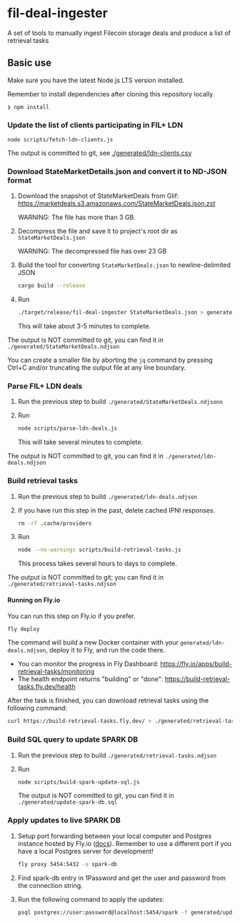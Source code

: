 # fil-deal-ingester

A set of tools to manually ingest Filecoin storage deals and produce a list of retrieval tasks

## Basic use

Make sure you have the latest Node.js LTS version installed.

Remember to install dependencies after cloning this repository locally.

```
❯ npm install
```

### Update the list of clients participating in FIL+ LDN

```
node scripts/fetch-ldn-clients.js
```

The output is committed to git, see [./generated/ldn-clients.csv](./generated/ldn-clients.csv)

### Download StateMarketDetails.json and convert it to ND-JSON format

1. Download the snapshot of StateMarketDeals from Glif: https://marketdeals.s3.amazonaws.com/StateMarketDeals.json.zst

   WARNING: The file has more than 3 GB.

2. Decompress the file and save it to project's root dir as `StateMarketDeals.json`

   WARNING: The decompressed file has over 23 GB

3. Build the tool for converting `StateMarketDeals.json` to newline-delimited JSON

   ```sh
   cargo build --release
   ```

4. Run

   ```sh
   ./target/release/fil-deal-ingester StateMarketDeals.json > generated/StateMarketDeals.ndjson
   ```

   This will take about 3-5 minutes to complete.

The output is NOT committed to git, you can find it in `./generated/StateMarketDeals.ndjson`

You can create a smaller file by aborting the `jq` command by pressing Ctrl+C and/or truncating the
output file at any line boundary.

### Parse FIL+ LDN deals

1. Run the previous step to build `./generated/StateMarketDeals.ndjsonn`


2. Run

   ```sh
   node scripts/parse-ldn-deals.js
   ```

   This will take several minutes to complete.

The output is NOT committed to git, you can find it in `./generated/ldn-deals.ndjson`


### Build retrieval tasks

1. Run the previous step to build `./generated/ldn-deals.ndjson`

2. If you have run this step in the past, delete cached IPNI responses.

   ```sh
   rm -rf .cache/providers
   ```

3. Run

   ```sh
   node --no-warnings scripts/build-retrieval-tasks.js
   ```

   This process takes several hours to days to complete.

The output is NOT committed to git; you can find it in `./generated/retrieval-tasks.ndjson`

#### Running on Fly.io

You can run this step on Fly.io if you prefer.

```sh
fly deploy
```

The command will build a new Docker container with your `generated/ldn-deals.ndjson`, deploy it to
Fly, and run the code there.

- You can monitor the progress in Fly Dashboard: https://fly.io/apps/build-retrieval-tasks/monitoring
- The health endpoint returns "building" or "done": https://build-retrieval-tasks.fly.dev/health

After the task is finished, you can download retrieval tasks using the following command:

```sh
curl https://build-retrieval-tasks.fly.dev/ > ./generated/retrieval-tasks.ndjson
```

### Build SQL query to update SPARK DB

1. Run the previous step to build `./generated/retrieval-tasks.ndjson`

2. Run

   ```sh
   node scripts/build-spark-update-sql.js
   ```

   The output is NOT committed to git, you can find it in `./generated/update-spark-db.sql`

### Apply updates to live SPARK DB

1. Setup port forwarding between your local computer and Postgres instance hosted by Fly.io
  ([docs](https://fly.io/docs/postgres/connecting/connecting-with-flyctl/)). Remember to use a
  different port if you have a local Postgres server for development!

   ```sh
   fly proxy 5454:5432 -a spark-db
   ```

2. Find spark-db entry in 1Password and get the user and password from the connection string.

3. Run the following command to apply the updates:

   ```sh
   psql postgres://user:password@localhost:5454/spark -f generated/update-spark-db.sql
   ```
